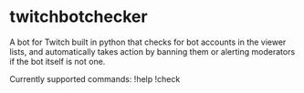 # twitchbotchecker

A bot for Twitch built in python that checks for bot accounts in the viewer lists, and automatically takes action by banning them or alerting moderators if the bot itself is not one.

Currently supported commands:
  !help
  !check
  
